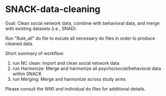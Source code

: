 # SNACK-data-cleaning

Goal: Clean social network data, combine with behavioral data, and merge with existing datasets (i.e., SNAD).

Run "Rule_all" do file to excute all necessary do files in order to produce cleaned data.

Short summary of workflow:

1. run NC clean: Import and clean social network data
2. run Harmonize: Merge and harmonize all psycho/social/behavioral data within SNACK
3. run Merging: Merge and harmonize across study arms

Please consult the WIKI and individual do files for additional details.
